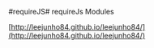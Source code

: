 #requireJS#
requireJs Modules

[http://leejunho84.github.io/leejunho84/](http://leejunho84.github.io/leejunho84/)